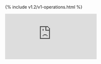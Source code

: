 <!-- BEGIN MUNGE: UNVERSIONED_WARNING -->


<!-- END MUNGE: UNVERSIONED_WARNING -->
<!-- needed for gh-pages to render html files when imported -->
{% include v1.2/v1-operations.html %}






<!-- BEGIN MUNGE: IS_VERSIONED -->
<!-- TAG IS_VERSIONED -->
<!-- END MUNGE: IS_VERSIONED -->


<!-- BEGIN MUNGE: GENERATED_ANALYTICS -->
[![Analytics](https://kubernetes-site.appspot.com/UA-36037335-10/GitHub/docs/api-reference/v1/operations.md?pixel)]()
<!-- END MUNGE: GENERATED_ANALYTICS -->
